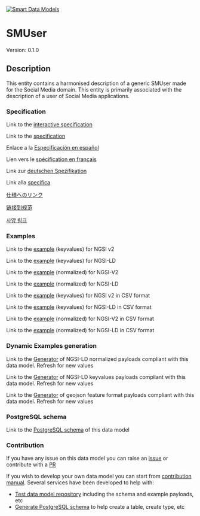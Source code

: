 [![Smart Data Models](https://smartdatamodels.org/wp-content/uploads/2022/01/SmartDataModels_logo.png "Logo")](https://smartdatamodels.org)
# SMUser
Version: 0.1.0

## Description 

This entity contains a harmonised description of a generic SMUser made for the Social Media domain. This entity is primarily associated with the description of a user of Social Media applications.
### Specification

Link to the [interactive specification](https://swagger.lab.fiware.org/?url=https://smart-data-models.github.io/dataModel.SocialMedia/SMUser/swagger.yaml)

Link to the [specification](https://github.com/smart-data-models/dataModel.SocialMedia/blob/master/SMUser/doc/spec.md)

Enlace a la [Especificación en español](https://github.com/smart-data-models/dataModel.SocialMedia/blob/master/SMUser/doc/spec_ES.md)

Lien vers le [spécification en français](https://github.com/smart-data-models/dataModel.SocialMedia/blob/master/SMUser/doc/spec_FR.md)

Link zur [deutschen Spezifikation](https://github.com/smart-data-models/dataModel.SocialMedia/blob/master/SMUser/doc/spec_DE.md)

Link alla [specifica](https://github.com/smart-data-models/dataModel.SocialMedia/blob/master/SMUser/doc/spec_IT.md)

[仕様へのリンク](https://github.com/smart-data-models/dataModel.SocialMedia/blob/master/SMUser/doc/spec_JA.md)

[链接到规范](https://github.com/smart-data-models/dataModel.SocialMedia/blob/master/SMUser/doc/spec_ZH.md)

[사양 링크](https://github.com/smart-data-models/dataModel.SocialMedia/blob/master/SMUser/doc/spec_KO.md)
### Examples

Link to the [example](https://smart-data-models.github.io/dataModel.SocialMedia/SMUser/examples/example.json) (keyvalues) for NGSI v2

Link to the [example](https://smart-data-models.github.io/dataModel.SocialMedia/SMUser/examples/example.jsonld) (keyvalues) for NGSI-LD

Link to the [example](https://smart-data-models.github.io/dataModel.SocialMedia/SMUser/examples/example-normalized.json) (normalized) for NGSI-V2

Link to the [example](https://smart-data-models.github.io/dataModel.SocialMedia/SMUser/examples/example-normalized.jsonld) (normalized) for NGSI-LD

Link to the [example](https://github.com/smart-data-models/dataModel.SocialMedia/blob/master/SMUser/examples/example.json.csv) (keyvalues) for NGSI v2 in CSV format

Link to the [example](https://github.com/smart-data-models/dataModel.SocialMedia/blob/master/SMUser/examples/example.jsonld.csv) (keyvalues) for NGSI-LD in CSV format

Link to the [example](https://github.com/smart-data-models/dataModel.SocialMedia/blob/master/SMUser/examples/example-normalized.json.csv) (normalized) for NGSI-V2 in CSV format

Link to the [example](https://github.com/smart-data-models/dataModel.SocialMedia/blob/master/SMUser/examples/example-normalized.jsonld.csv) (normalized) for NGSI-LD in CSV format
### Dynamic Examples generation

Link to the [Generator](https://smartdatamodels.org/extra/ngsi-ld_generator.php?schemaUrl=https://raw.githubusercontent.com/smart-data-models/dataModel.SocialMedia/master/SMUser/schema.json&email=info@smartdatamodels.org) of NGSI-LD normalized payloads compliant with this data model. Refresh for new values

Link to the [Generator](https://smartdatamodels.org/extra/ngsi-ld_generator_keyvalues.php?schemaUrl=https://raw.githubusercontent.com/smart-data-models/dataModel.SocialMedia/master/SMUser/schema.json&email=info@smartdatamodels.org) of NGSI-LD keyvalues payloads compliant with this data model. Refresh for new values

Link to the [Generator](https://smartdatamodels.org/extra/geojson_features_generator.php?schemaUrl=https://raw.githubusercontent.com/smart-data-models/dataModel.SocialMedia/master/SMUser/schema.json&email=info@smartdatamodels.org) of geojson feature format payloads compliant with this data model. Refresh for new values
### PostgreSQL schema

Link to the [PostgreSQL schema](https://github.com/smart-data-models/dataModel.SocialMedia/blob/master/SMUser/schema.sql) of this data model
### Contribution

 If you have any issue on this data model you can raise an [issue](https://github.com/smart-data-models/dataModel.SocialMedia/issues)  or contribute with a [PR](https://github.com/smart-data-models/dataModel.SocialMedia/pulls)

 If you wish to develop your own data model you can start from [contribution manual](https://bit.ly/contribution_manual). Several services have been developed to help with: 
 - [Test data model repository](https://smartdatamodels.org/index.php/data-models-contribution-api/) including the schema and example payloads, etc
 - [Generate PostgreSQL schema](https://smartdatamodels.org/index.php/sql-service/) to help create a table, create type, etc